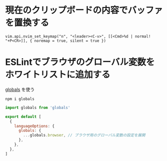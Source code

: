 # 現在のクリップボードの内容でバッファを置換する

```
vim.api.nvim_set_keymap("n", "<leader><C-v>", [[<Cmd>%d | normal! "+P<CR>]], { noremap = true, silent = true })
```

# ESLintでブラウザのグローバル変数をホワイトリストに追加する

[globals](https://www.npmjs.com/package/globals) を使う

```shell
npm i globals
```

```js:eslint.config.mjs
import globals from 'globals'

export default [
  {
    languageOptions: {
      globals: {
        ...globals.browser, // ブラウザ用のグローバル変数の設定を展開
      },
    },
  },
]

```

